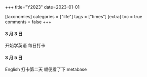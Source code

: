 +++
title="Y2023"
date=2023-01-01

[taxonomies]
categories = ["life"]
tags = ["times"]
[extra]
toc = true
comments = false
+++

#### 3 月 3 日

开始学英语 每日打卡

#### 3 月 5 日

English 打卡第二天
顺便看了下 metabase 

